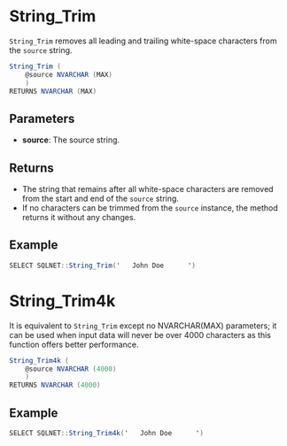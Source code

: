 # String_Trim

`String_Trim` removes all leading and trailing white-space characters from the `source` string.

```csharp
String_Trim (
	@source NVARCHAR (MAX)
	)
RETURNS NVARCHAR (MAX)
```

## Parameters

  - **source**: The source string.

## Returns

 - The string that remains after all white-space characters are removed from the start and end of the `source` string. 
 - If no characters can be trimmed from the `source` instance, the method returns it without any changes.

## Example

```csharp
SELECT SQLNET::String_Trim('   John Doe      ')
```

# String_Trim4k

It is equivalent to `String_Trim` except no NVARCHAR(MAX) parameters; it can be used when input data will never be over 4000 characters as this function offers better performance.

```csharp
String_Trim4k (
	@source NVARCHAR (4000)
	)
RETURNS NVARCHAR (4000)
```

## Example

```csharp
SELECT SQLNET::String_Trim4k('   John Doe      ')
```